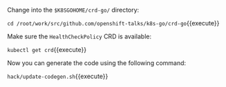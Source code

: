 Change into the `$K8SGOHOME/crd-go/` directory:

`cd /root/work/src/github.com/openshift-talks/k8s-go/crd-go`{{execute}}

Make sure the `HealthCheckPolicy` CRD is available:

`kubectl get crd`{{execute}}

Now you can generate the code using the following command:

`hack/update-codegen.sh`{{execute}}